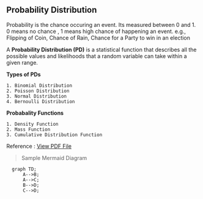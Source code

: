 ## Probability Distribution
Probability is the chance occuring an event. Its measured between 0 and 1. 0 means no chance , 1 means high chance of happening an event.
e.g., Flipping of Coin, Chance of Rain, Chance for a Party to win in an election


A **Probability Distribution (PD)** is a statistical function that describes all the possible values and likelihoods that a random variable can take within a given range.

**Types of PDs**

    1. Binomial Distribution
    2. Poisson Distribution
    3. Normal Distribution
    4. Bernoulli Distribution

**Probabality Functions**

    1. Density Function
    2. Mass Function
    3. Cumulative Distribution Function


Reference : [View PDF File](./cheatsheets/probabilitydistribution.pdf)


> Sample Mermaid Diagram 

```mermaid
  graph TD;
      A-->B;
      A-->C;
      B-->D;
      C-->D;
```